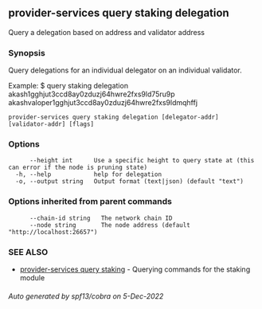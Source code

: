 ## provider-services query staking delegation

Query a delegation based on address and validator address

### Synopsis

Query delegations for an individual delegator on an individual validator.

Example:
$ <appd> query staking delegation akash1gghjut3ccd8ay0zduzj64hwre2fxs9ld75ru9p akashvaloper1gghjut3ccd8ay0zduzj64hwre2fxs9ldmqhffj

```
provider-services query staking delegation [delegator-addr] [validator-addr] [flags]
```

### Options

```
      --height int      Use a specific height to query state at (this can error if the node is pruning state)
  -h, --help            help for delegation
  -o, --output string   Output format (text|json) (default "text")
```

### Options inherited from parent commands

```
      --chain-id string   The network chain ID
      --node string       The node address (default "http://localhost:26657")
```

### SEE ALSO

* [provider-services query staking](provider-services_query_staking.md)	 - Querying commands for the staking module

###### Auto generated by spf13/cobra on 5-Dec-2022
